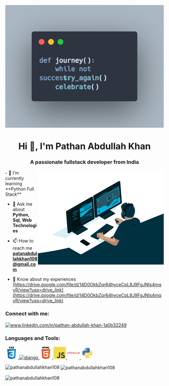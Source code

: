 ![MasterHead](https://github.com/pathanabdullahkhan108/pathanabdullahkhan108/blob/main/carbon%20code%20small.png?raw=true)
<h1 align="center">Hi 👋, I'm Pathan Abdullah Khan</h1>
<h3 align="center">A passionate fullstack developer from India</h3>
<img align="right" width="400" src="https://github.com/pathanabdullahkhan108/pathanabdullahkhan108/blob/main/github%20gif.gif?raw=true">
- 🌱 I’m currently learning **Python Full Stack**

- 💬 Ask me about **Python, Sql, Web Technologies**

- 📫 How to reach me **patanabdullahkhan108@gmail.com**

- 📄 Know about my experiences [https://drive.google.com/file/d/14D0OkbZqr64hyceCpL8J9FgJNIs4mqvR/view?usp=drive_link](https://drive.google.com/file/d/14D0OkbZqr64hyceCpL8J9FgJNIs4mqvR/view?usp=drive_link)

<h3 align="left">Connect with me:</h3>
<p align="left">
<a href="https://linkedin.com/in/www.linkedin.com/in/pathan-abdullah-khan-1a0b32249" target="blank"><img align="center" src="https://raw.githubusercontent.com/rahuldkjain/github-profile-readme-generator/master/src/images/icons/Social/linked-in-alt.svg" alt="www.linkedin.com/in/pathan-abdullah-khan-1a0b32249" height="30" width="40" /></a>
</p>

<h3 align="left">Languages and Tools:</h3>
<p align="left"> <a href="https://www.w3schools.com/css/" target="_blank" rel="noreferrer"> <img src="https://raw.githubusercontent.com/devicons/devicon/master/icons/css3/css3-original-wordmark.svg" alt="css3" width="40" height="40"/> </a> <a href="https://www.djangoproject.com/" target="_blank" rel="noreferrer"> <img src="https://cdn.worldvectorlogo.com/logos/django.svg" alt="django" width="40" height="40"/> </a> <a href="https://www.w3.org/html/" target="_blank" rel="noreferrer"> <img src="https://raw.githubusercontent.com/devicons/devicon/master/icons/html5/html5-original-wordmark.svg" alt="html5" width="40" height="40"/> </a> <a href="https://developer.mozilla.org/en-US/docs/Web/JavaScript" target="_blank" rel="noreferrer"> <img src="https://raw.githubusercontent.com/devicons/devicon/master/icons/javascript/javascript-original.svg" alt="javascript" width="40" height="40"/> </a> <a href="https://www.oracle.com/" target="_blank" rel="noreferrer"> <img src="https://raw.githubusercontent.com/devicons/devicon/master/icons/oracle/oracle-original.svg" alt="oracle" width="40" height="40"/> </a> <a href="https://www.python.org" target="_blank" rel="noreferrer"> <img src="https://raw.githubusercontent.com/devicons/devicon/master/icons/python/python-original.svg" alt="python" width="40" height="40"/> </a> </p>

<p><img align="left" src="https://github-readme-stats.vercel.app/api/top-langs?username=pathanabdullahkhan108&show_icons=true&locale=en&layout=compact" alt="pathanabdullahkhan108" /></p>

<p>&nbsp;<img align="center" src="https://github-readme-stats.vercel.app/api?username=pathanabdullahkhan108&show_icons=true&locale=en" alt="pathanabdullahkhan108" /></p>

<p><img align="center" src="https://github-readme-streak-stats.herokuapp.com/?user=pathanabdullahkhan108&" alt="pathanabdullahkhan108" /></p>
